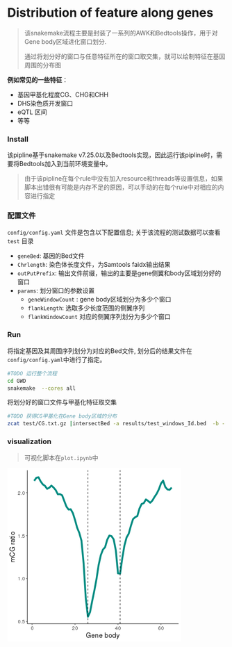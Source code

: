 <!--
 * @Descripttion: 
 * @version: 
 * @Author: zpliu
 * @Date: 2024-01-05 22:21:43
 * @LastEditors: zpliu
 * @LastEditTime: 2024-01-07 12:44:15
 * @@param: 
-->
# Distribution of feature along genes

> 该snakemake流程主要是封装了一系列的AWK和Bedtools操作，用于对Gene body区域进化窗口划分.
>
> 通过将划分好的窗口与任意特征所在的窗口取交集，就可以绘制特征在基因周围的分布图

**例如常见的一些特征**：

+ 基因甲基化程度CG、CHG和CHH
+ DHS染色质开发窗口
+ eQTL 区间
+ 等等


### Install

该pipline基于snakemake v7.25.0以及Bedtools实现，因此运行该pipline时，需要将Bedtools加入到当前环境变量中。
> 由于该pipline在每个rule中没有加入resource和threads等设置信息，如果脚本出错很有可能是内存不足的原因，可以手动的在每个rule中对相应的内容进行指定



### 配置文件

`config/config.yaml` 文件是包含以下配置信息; 关于该流程的测试数据可以查看`test` 目录

+ `geneBed`: 基因的Bed文件
+ `Chrlength`: 染色体长度文件，为Samtools faidx输出结果
+ `outPutPrefix`: 输出文件前缀，输出的主要是gene侧翼和body区域划分好的窗口
+ `params`: 划分窗口的参数设置
    + `geneWindowCount` : gene body区域划分为多少个窗口
    + `flankLength`: 选取多少长度范围的侧翼序列
    + `flankWindowCount` 对应的侧翼序列划分为多少个窗口



### Run

将指定基因及其周围序列划分为对应的Bed文件, 划分后的结果文件在`config/config.yaml`中进行了指定。
```bash
#TODO 运行整个流程
cd GWD
snakemake  --cores all

```
将划分好的窗口文件与甲基化特征取交集

```bash
#TODO 获得CG甲基化在Gene body区域的分布
zcat test/CG.txt.gz |intersectBed -a results/test_windows_Id.bed  -b - -loj  |gzip  >results/test.CG.txt.gz 
```

### visualization
> 可视化脚本在`plot.ipynb`中

![CG](results/test_CG.png)
